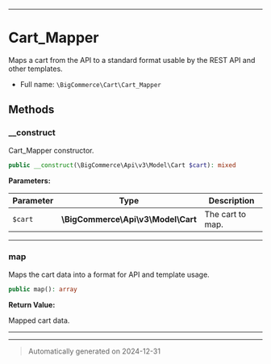 ***

# Cart_Mapper

Maps a cart from the API to a standard format usable by the
REST API and other templates.



* Full name: `\BigCommerce\Cart\Cart_Mapper`




## Methods


### __construct

Cart_Mapper constructor.

```php
public __construct(\BigCommerce\Api\v3\Model\Cart $cart): mixed
```








**Parameters:**

| Parameter | Type | Description |
|-----------|------|-------------|
| `$cart` | **\BigCommerce\Api\v3\Model\Cart** | The cart to map. |





***

### map

Maps the cart data into a format for API and template usage.

```php
public map(): array
```









**Return Value:**

Mapped cart data.




***


***
> Automatically generated on 2024-12-31
